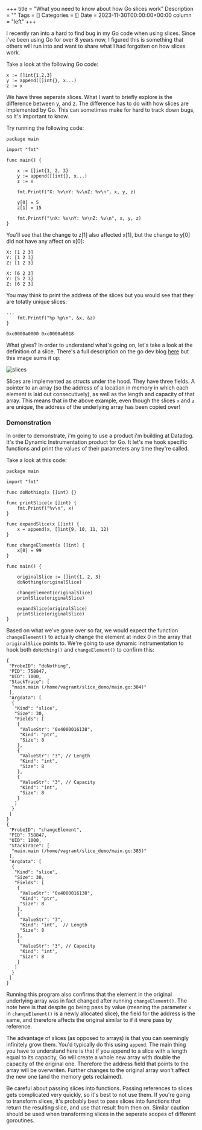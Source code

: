 +++
title = "What you need to know about how Go slices work"
Description = ""
Tags = []
Categories = []
Date = 2023-11-30T00:00:00+00:00
column = "left"
+++

I recently ran into a hard to find bug in my Go code when using slices. Since i've been using Go for over 8 years now, I figured this is something that others will run into and want to share what I had forgotten on how slices work.

Take a look at the following Go code:

```
x := []int{1,2,3}
y := append([]int{}, x...)
z := x
```

We have three seperate slices. What I want to briefly explore is the difference between y, and z. The difference has to do with how slices are implemented by Go. This can sometimes make for hard to track down bugs, so it's important to know.

Try running the following code:

```
package main

import "fmt"

func main() {

	x := []int{1, 2, 3}
	y := append([]int{}, x...)
	z := x

	fmt.Printf("X: %v\nY: %v\nZ: %v\n", x, y, z)

	y[0] = 5
	z[1] = 15

	fmt.Printf("\nX: %v\nY: %v\nZ: %v\n", x, y, z)
}
```

You'll see that the change to z[1] also affected x[1], but the change to y[0] did not have any affect on x[0]:

```
X: [1 2 3]
Y: [1 2 3]
Z: [1 2 3]

X: [6 2 3]
Y: [5 2 3]
Z: [6 2 3]
```

You may think to print the address of the slices but you would see that they are totatly unique slices:

```
...
	fmt.Printf("%p %p\n", &x, &z)
}
```
```
0xc0000a0000 0xc0000a0018
```

What gives? In order to understand what's going on, let's take a look at the definition of a slice. There's a full description on the go dev blog [here](https://go.dev/blog/slices-intro) but this image sums it up:

![slices](/slice-struct.png)

Slices are implemented as structs under the hood. They have three fields. A pointer to an array (so the address of a location in memory in which each element is laid out consecutively), as well as the length and capacity of that array. This means that in the above example, even though the slices `x` and `z` are unique, the address of the underlying array has been copied over!

### Demonstration 

In order to demonstrate, i'm going to use a product i'm building at Datadog. It's the Dynamic Instrumentation product for Go. It let's me hook specific functions and print the values of their parameters any time they're called.

Take a look at this code:

```
package main

import "fmt"

func doNothing(x []int) {}

func printSlice(x []int) {
	fmt.Printf("%v\n", x)
}

func expandSlice(x []int) {
	x = append(x, []int{9, 10, 11, 12)
}

func changeElement(x []int) {
	x[0] = 99
}

func main() {

	originalSlice := []int{1, 2, 3}
	doNothing(originalSlice)

	changeElement(originalSlice)
	printSlice(originalSlice)
	
	expandSlice(originalSlice)
	printSlice(originalSlice)
}
```

Based on what we've gone over so far, we would expect the function `changeElement()` to actually change the element at index 0 in the array that `originalSlice` points to. We're going to use dynamic instrumentation to hook both `doNothing()` and `changeElement()` to confirm this:

```
{
 "ProbeID": "doNothing",
 "PID": 758847,
 "UID": 1000,
 "StackTrace": [
  "main.main (/home/vagrant/slice_demo/main.go:384)"
 ],
 "Argdata": [
  {
   "Kind": "slice",
   "Size": 30,
   "Fields": [
    {
     "ValueStr": "0x4000016138",
     "Kind": "ptr",
     "Size": 8
    },
    {
     "ValueStr": "3", // Length
     "Kind": "int",
     "Size": 8
    },
    {
     "ValueStr": "3", // Capacity
     "Kind": "int",
     "Size": 8
    }
   ]
  }
 ]
}
{
 "ProbeID": "changeElement",
 "PID": 758847,
 "UID": 1000,
 "StackTrace": [
  "main.main (/home/vagrant/slice_demo/main.go:385)"
 ],
 "Argdata": [
  {
   "Kind": "slice",
   "Size": 30,
   "Fields": [
    {
     "ValueStr": "0x4000016138",
     "Kind": "ptr",
     "Size": 8
    },
    {
     "ValueStr": "3",
     "Kind": "int",  // Length
     "Size": 8
    },
    {
     "ValueStr": "3", // Capacity
     "Kind": "int",
     "Size": 8
    }
   ]
  }
 ]
}
```

Running this program also confirms that the element in the original underlying array was in fact changed after running `changeElement()`. The note here is that despite go being pass by value (meaning the parameter `x` in `changeElement()` is a newly allocated slice), the field for the address is the same, and therefore affects the original similar to if it were pass by reference.

The advantage of slices (as opposed to arrays) is that you can seemingly infinitely grow them. You'd typically do this using `append`. The main thing you have to understand here is that if you append to a slice with a length equal to its capacity, Go will create a whole new array with double the capacity of the original one. Therefore the address field that points to the array will be overwriten. Further changes to the original array won't affect the new one (and the memory gets reclaimed).

Be careful about passing slices into functions. Passing references to slices gets complicated very quickly, so it's best to not use them. If you're going to transform slices, it's probably best to pass slices into functions that return the resulting slice, and use that result from then on. Similar caution should be used when transforming slices in the seperate scopes of different goroutines. 